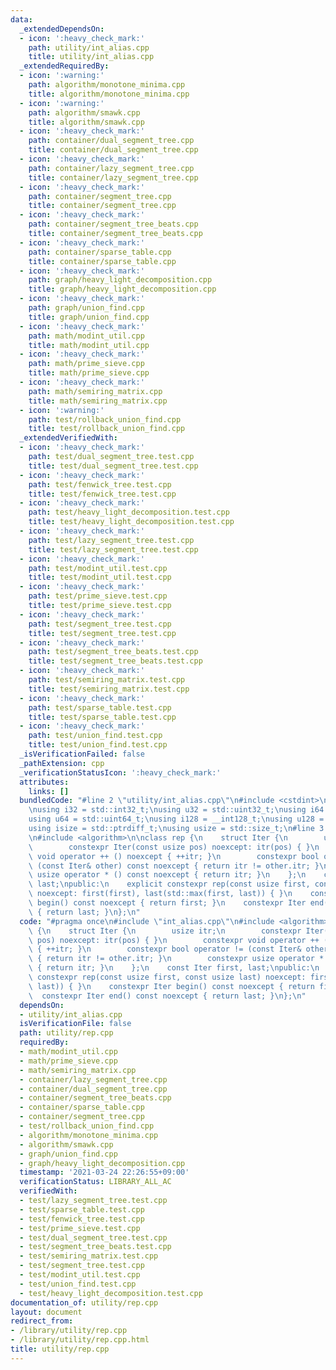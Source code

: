 ```yaml
---
data:
  _extendedDependsOn:
  - icon: ':heavy_check_mark:'
    path: utility/int_alias.cpp
    title: utility/int_alias.cpp
  _extendedRequiredBy:
  - icon: ':warning:'
    path: algorithm/monotone_minima.cpp
    title: algorithm/monotone_minima.cpp
  - icon: ':warning:'
    path: algorithm/smawk.cpp
    title: algorithm/smawk.cpp
  - icon: ':heavy_check_mark:'
    path: container/dual_segment_tree.cpp
    title: container/dual_segment_tree.cpp
  - icon: ':heavy_check_mark:'
    path: container/lazy_segment_tree.cpp
    title: container/lazy_segment_tree.cpp
  - icon: ':heavy_check_mark:'
    path: container/segment_tree.cpp
    title: container/segment_tree.cpp
  - icon: ':heavy_check_mark:'
    path: container/segment_tree_beats.cpp
    title: container/segment_tree_beats.cpp
  - icon: ':heavy_check_mark:'
    path: container/sparse_table.cpp
    title: container/sparse_table.cpp
  - icon: ':heavy_check_mark:'
    path: graph/heavy_light_decomposition.cpp
    title: graph/heavy_light_decomposition.cpp
  - icon: ':heavy_check_mark:'
    path: graph/union_find.cpp
    title: graph/union_find.cpp
  - icon: ':heavy_check_mark:'
    path: math/modint_util.cpp
    title: math/modint_util.cpp
  - icon: ':heavy_check_mark:'
    path: math/prime_sieve.cpp
    title: math/prime_sieve.cpp
  - icon: ':heavy_check_mark:'
    path: math/semiring_matrix.cpp
    title: math/semiring_matrix.cpp
  - icon: ':warning:'
    path: test/rollback_union_find.cpp
    title: test/rollback_union_find.cpp
  _extendedVerifiedWith:
  - icon: ':heavy_check_mark:'
    path: test/dual_segment_tree.test.cpp
    title: test/dual_segment_tree.test.cpp
  - icon: ':heavy_check_mark:'
    path: test/fenwick_tree.test.cpp
    title: test/fenwick_tree.test.cpp
  - icon: ':heavy_check_mark:'
    path: test/heavy_light_decomposition.test.cpp
    title: test/heavy_light_decomposition.test.cpp
  - icon: ':heavy_check_mark:'
    path: test/lazy_segment_tree.test.cpp
    title: test/lazy_segment_tree.test.cpp
  - icon: ':heavy_check_mark:'
    path: test/modint_util.test.cpp
    title: test/modint_util.test.cpp
  - icon: ':heavy_check_mark:'
    path: test/prime_sieve.test.cpp
    title: test/prime_sieve.test.cpp
  - icon: ':heavy_check_mark:'
    path: test/segment_tree.test.cpp
    title: test/segment_tree.test.cpp
  - icon: ':heavy_check_mark:'
    path: test/segment_tree_beats.test.cpp
    title: test/segment_tree_beats.test.cpp
  - icon: ':heavy_check_mark:'
    path: test/semiring_matrix.test.cpp
    title: test/semiring_matrix.test.cpp
  - icon: ':heavy_check_mark:'
    path: test/sparse_table.test.cpp
    title: test/sparse_table.test.cpp
  - icon: ':heavy_check_mark:'
    path: test/union_find.test.cpp
    title: test/union_find.test.cpp
  _isVerificationFailed: false
  _pathExtension: cpp
  _verificationStatusIcon: ':heavy_check_mark:'
  attributes:
    links: []
  bundledCode: "#line 2 \"utility/int_alias.cpp\"\n#include <cstdint>\n#include <cstddef>\n\
    \nusing i32 = std::int32_t;\nusing u32 = std::uint32_t;\nusing i64 = std::int64_t;\n\
    using u64 = std::uint64_t;\nusing i128 = __int128_t;\nusing u128 = __uint128_t;\n\
    using isize = std::ptrdiff_t;\nusing usize = std::size_t;\n#line 3 \"utility/rep.cpp\"\
    \n#include <algorithm>\n\nclass rep {\n    struct Iter {\n        usize itr;\n\
    \        constexpr Iter(const usize pos) noexcept: itr(pos) { }\n        constexpr\
    \ void operator ++ () noexcept { ++itr; }\n        constexpr bool operator !=\
    \ (const Iter& other) const noexcept { return itr != other.itr; }\n        constexpr\
    \ usize operator * () const noexcept { return itr; }\n    };\n    const Iter first,\
    \ last;\npublic:\n    explicit constexpr rep(const usize first, const usize last)\
    \ noexcept: first(first), last(std::max(first, last)) { }\n    constexpr Iter\
    \ begin() const noexcept { return first; }\n    constexpr Iter end() const noexcept\
    \ { return last; }\n};\n"
  code: "#pragma once\n#include \"int_alias.cpp\"\n#include <algorithm>\n\nclass rep\
    \ {\n    struct Iter {\n        usize itr;\n        constexpr Iter(const usize\
    \ pos) noexcept: itr(pos) { }\n        constexpr void operator ++ () noexcept\
    \ { ++itr; }\n        constexpr bool operator != (const Iter& other) const noexcept\
    \ { return itr != other.itr; }\n        constexpr usize operator * () const noexcept\
    \ { return itr; }\n    };\n    const Iter first, last;\npublic:\n    explicit\
    \ constexpr rep(const usize first, const usize last) noexcept: first(first), last(std::max(first,\
    \ last)) { }\n    constexpr Iter begin() const noexcept { return first; }\n  \
    \  constexpr Iter end() const noexcept { return last; }\n};\n"
  dependsOn:
  - utility/int_alias.cpp
  isVerificationFile: false
  path: utility/rep.cpp
  requiredBy:
  - math/modint_util.cpp
  - math/prime_sieve.cpp
  - math/semiring_matrix.cpp
  - container/lazy_segment_tree.cpp
  - container/dual_segment_tree.cpp
  - container/segment_tree_beats.cpp
  - container/sparse_table.cpp
  - container/segment_tree.cpp
  - test/rollback_union_find.cpp
  - algorithm/monotone_minima.cpp
  - algorithm/smawk.cpp
  - graph/union_find.cpp
  - graph/heavy_light_decomposition.cpp
  timestamp: '2021-03-24 22:26:55+09:00'
  verificationStatus: LIBRARY_ALL_AC
  verifiedWith:
  - test/lazy_segment_tree.test.cpp
  - test/sparse_table.test.cpp
  - test/fenwick_tree.test.cpp
  - test/prime_sieve.test.cpp
  - test/dual_segment_tree.test.cpp
  - test/segment_tree_beats.test.cpp
  - test/semiring_matrix.test.cpp
  - test/segment_tree.test.cpp
  - test/modint_util.test.cpp
  - test/union_find.test.cpp
  - test/heavy_light_decomposition.test.cpp
documentation_of: utility/rep.cpp
layout: document
redirect_from:
- /library/utility/rep.cpp
- /library/utility/rep.cpp.html
title: utility/rep.cpp
---
```

